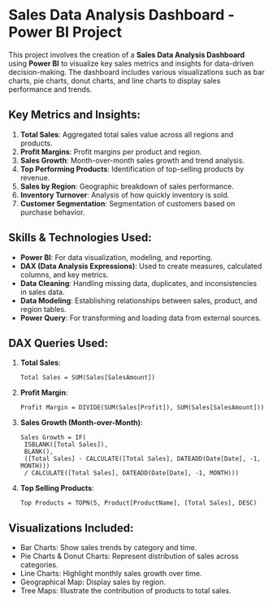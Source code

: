 # Sales Data Analysis Dashboard - Power BI Project

This project involves the creation of a **Sales Data Analysis Dashboard** using **Power BI** to visualize key sales metrics and insights for data-driven decision-making. The dashboard includes various visualizations such as bar charts, pie charts, donut charts, and line charts to display sales performance and trends.

## Key Metrics and Insights:
1. **Total Sales**: Aggregated total sales value across all regions and products.
2. **Profit Margins**: Profit margins per product and region.
3. **Sales Growth**: Month-over-month sales growth and trend analysis.
4. **Top Performing Products**: Identification of top-selling products by revenue.
5. **Sales by Region**: Geographic breakdown of sales performance.
6. **Inventory Turnover**: Analysis of how quickly inventory is sold.
7. **Customer Segmentation**: Segmentation of customers based on purchase behavior.

## Skills & Technologies Used:
- **Power BI**: For data visualization, modeling, and reporting.
- **DAX (Data Analysis Expressions)**: Used to create measures, calculated columns, and key metrics.
- **Data Cleaning**: Handling missing data, duplicates, and inconsistencies in sales data.
- **Data Modeling**: Establishing relationships between sales, product, and region tables.
- **Power Query**: For transforming and loading data from external sources.

## DAX Queries Used:
1. **Total Sales**:
   ```DAX
   Total Sales = SUM(Sales[SalesAmount])
2. **Profit Margin**:
   ```DAX
   Profit Margin = DIVIDE(SUM(Sales[Profit]), SUM(Sales[SalesAmount]))
3. **Sales Growth (Month-over-Month)**:
   ```DAX
   Sales Growth = IF(
    ISBLANK([Total Sales]),
    BLANK(),
    ([Total Sales] - CALCULATE([Total Sales], DATEADD(Date[Date], -1, MONTH))) 
    / CALCULATE([Total Sales], DATEADD(Date[Date], -1, MONTH)))
4. **Top Selling Products**:
   ```DAX
   Top Products = TOPN(5, Product[ProductName], [Total Sales], DESC)

## Visualizations Included:

- Bar Charts: Show sales trends by category and time.
- Pie Charts & Donut Charts: Represent distribution of sales across categories.
- Line Charts: Highlight monthly sales growth over time.
- Geographical Map: Display sales by region.
- Tree Maps: Illustrate the contribution of products to total sales.

